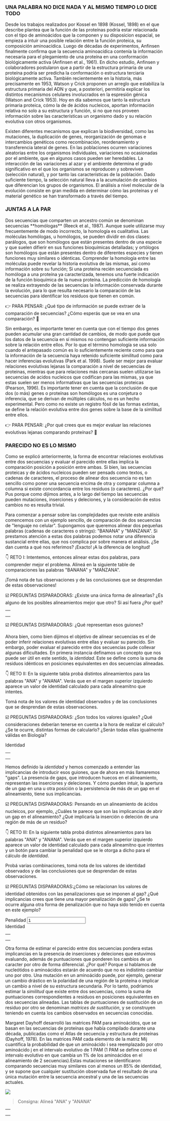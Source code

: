 <script src="https://code.jquery.com/jquery-3.5.1.min.js" integrity="sha256-9/aliU8dGd2tb6OSsuzixeV4y/faTqgFtohetphbbj0=" crossorigin="anonymous"></script>
<link rel="stylesheet" type="text/css" href="css/alignment.css">
<script src="js/alignment.js"></script>

### **UNA PALABRA NO DICE NADA Y AL MISMO TIEMPO LO DICE TODO**
<p class='informative-text'>
Desde los trabajos realizados por Kossel en 1898 (Kossel, 1898)​ en el que describe plantea que la función de las proteı́nas podrı́a estar relacionada con el tipo de aminoácidos que la componen y su disposicion espacial, se empieza a intuir una posible relación entre la función proteica, su composición aminoacídica. Luego de décadas de experimentos, Anfinsen finalmente confirma que la secuencia aminoacídica contenía la información necesaria para el plegamiento de una proteína en una conformación biológicamente activa (Anfinsen et al., 1961)​. En dicho estudio, Anfinsen y colaboradores postularon que a partir de la estructura primaria de una proteína podría ser predicha la conformación o estructura terciaria biológicamente activa. También recientemente en la historia, más precisamente en 1953, Watson y Crick proponen un arreglo que estabiliza la estructura primaria del ADN y que, a posteriori, permitiría explicar los distintos mecanismos celulares involucrados en la espresión génica (Watson and Crick 1953). Hoy en día sabemos que tanto la estructura primaria proteica, cómo la de de ácidos nucleicos, aportan información relativa no solo a su estructura y función, si no que nos proveen información sobre las características un organismo dado y su relación evolutiva con otros organismos.
</p>
<p class='informative-text'>
Existen diferentes mecanismos que explican la biodiversidad, como las mutaciones, la duplicación de genes, reorganización de genomas e intercambios genéticos como recombinación, reordenamiento y transferencia lateral de genes. En las poblaciones ocurren variaciones aleatorias entre los organismos individuales, variaciones no ocasionadas por el ambiente, que en algunos casos pueden ser heredables. La interacción de las variaciones al azar y el ambiente determina el grado significativo en el que los organismos se reproducen y sobreviven (selección natural), y por tanto las características de la población. Dado suficiente tiempo, la selección natural lleva a la acumulación de cambios que diferencian los grupos de organismos. El análisis a nivel molecular de la evolución consiste en gran medida en determinar cómo las proteínas y el material genético se han transformado a través del tiempo.
</p>

### **JUNTAS A LA PAR**
<p class='informative-text'>
Dos secuencias que comparten un ancestro común se denominan secuencias **homólogas** (Reeck et al., 1987). Aunque suele utilizarse muy frecuentemente de modo incorrecto, la homología es cualitativa. Las moléculas homólogas, u homólogos, se pueden dividir en dos clases: parálogos, que son homólogos que están presentes dentro de una especie y que suelen difierir en sus funciones bioquímicas detalladas; y ortólogos son homólogos que están presentes dentro de diferentes especies y tienen funciones muy similares o idénticas. Comprender la homología entre las moléculas puede revelar la historia evolutiva de las mismas, así como información sobre su función; Si una proteína recién secuenciada es homóloga a una proteína ya caracterizada, tenemos una fuerte indicación de la función bioquímica de la nueva proteína. La predicción de homologı́a se realiza extrayendo de las secuencias la información conservada durante la evolución, para lo que resulta necesario la comparación de las secuencias para identificar los residuos que tienen en común.
</p>
<p class='pensar'>
👉 PARA PENSAR: ¿Qué tipo de información se puede extraer de la comparación de secuencias? ¿Cómo esperás que se vea en una comparación?  🤔
</p>

<p class='informative-text'>
Sin embargo, es importante tener en cuenta que con el tiempo dos genes pueden acumular una gran cantidad de cambios, de modo que puede que los datos de la secuencia en sí mismos no contengan suficiente información sobre la relación entre ellos. Por lo que el término homología se usa solo cuando el antepasado común es lo suficientemente reciente como para que la información de la secuencia haya retenido suficiente similitud como para hacer inferencias evolutivas (Park et al. 1998). Suele ser mejor para evaluar relaciones evolutivas lejanas la comparación a nivel de secuencias de proteinas, mientras que para relaciones más cercanas suelen utilizarse las secuencias de acidos nucleicos que codifican para las mismas, ya que estas suelen ser menos informativas que las secuencias proteicas (Pearson, 1996). Es importante tener en cuenta que la conclusión de que dos (o más) genes o proteínas son homólogos es una conjetura o inferencia, que se derivan de múltiples cálculos, no es un hecho experimental. Pero como no existe un registro fósil de las formas extintas, se define la relación evolutiva entre dos genes sobre la base de la similitud entre ellos.
</p>

<p class='pensar'>
👉 PARA PENSAR: ¿Por qué crees que es mejor evaluar las relaciones evolutivas lejanas comparando proteínas? 🤔
</p>


### **PARECIDO NO ES LO MISMO**
<p class='informative-text'>
Como se explicó anteriormente, la forma de encontrar relaciones evolutivas entre dos secuencias y evaluar el parecido entre ellas implica la comparación posición a posición entre ambas. Si bien, las secuencias proteicas y de ácidos nucleicos pueden ser pensads como textos, o cadenas de caracteres, el proceso de alinear dos secuencia no es tan sencillo como poner una secuencia encima de otra y comparar columna a columna si existe concordancia entre los residuos (o caracteres). ¿Por qué? Pus porque como dijimos antes, a lo largo del tiempo las secuencias pueden  mutaciones, inserciones y deleciones, y la consideración de estos cambios no es resulta trivial.
</p>
<p class='informative-text'>
Para comenzar a pensar sobre las complejidades que reviste este análisis comencemos con un ejemplo sencillo, de comparación de dos secuencias de "lenguaje no celular". Supongamos que queremos alinear dos pequeñas palabras (cadenas de caracteres o strings): "BANANA" y "MANZANA". Si prestamos atención a estas dos palabras podemos notar una diferencia sustancial entre ellas, que nos complica por sobre manera el análisis. ¿Se dan cuenta a qué nos referimos? ¡Exacto! ¡A la diferencia de longitud!
</p>

<p class='reto'> 👇 RETO I: Intentemos, entonces alinear estas dos palabras, para comprender mejor el problema. Alineá en la siguiente table de comparaciones las palabras "BANANA" y "MANZANA".</p>
<p class='reto'> ¡Tomá nota de tus observaciones y de las conclusiones que se desprendan de estas observaciones! </p>
<p class='disparadores'>
 ☑️ PREGUNTAS DISPARADORAS: ¿Existe una única forma de alinearlas? ¿Es alguno de los posibles alineamientos mejor que otro? Si así fuera ¿Por qué? 
</p>

<div class="umi-alignment-card">
  <table class="umi-alignment-table">
    <tr class="umi-alignment-row"  data-align-expected="-BAN-ANA">
      <td class="umi-alignment-word-result"></td>
    </tr>
    <tr class="umi-alignment-row" data-align-expected="M-ANZANA">
      <td class="umi-alignment-word-result"></td>
    </tr>
    <tr class="umi-alignment-results">
      <td class="umi-alignment-general-result"></td>
    </tr>
  </table>

  <div>
    <span class="umi-alignment-card-result"></span>
  </div>
</div>

<p class='disparadores'>
 ☑️ PREGUNTAS DISPARADORAS: ¿Qué representan esos guiones?
</p>

<p class='informative-text'>
Ahora bien, como bien dijimos el objetivo de alinear secuencias es el de poder inferir relaciones evolutivas entre ellas y evaluar su parecido. Sin embargo, poder evaluar el parecido entre dos secuencias pude collevar algunas dificultades. En primera instancia definamos un concepto que nos puede ser útil en este sentido, la <i>identidad</i>. Este se define como la suma de residuos idénticos en posiciones equivalentes en dos secuencias alineadas.
</p>
<p class='reto'> 👇 RETO II: En la siguiente tabla probá distintos alineamientos para las palabras "ANA" y "ANANA". Verás que en el margen superior izquierdo aparece un valor de identidad calculado para cada alineamitno que intentes. </p>
<p class='reto'> Tomá nota de los valores de identidad observados y de las conclusiones que se desprendan de estas observaciones. </p>
<p class='disparadores'>
 ☑️ PREGUNTAS DISPARADORAS: ¿Son todos los valores iguales? ¿Qué consideraciones deberían tenerse en cuenta a la hora de realizar el cálculo? ¿Se te ocurre, distintas formas de calcularlo? ¿Serán todas ellas igualmente válidas en Biología?
</p>

<div class="umi-alignment-card">
  <div>
    <label for="umi-alignment-identity-level-1">Identidad</label>
    <span id="umi-alignment-identity-level-1" class="umi-alignment-identity-level"></span>
  </div>

  <table class="umi-alignment-table">
    <tr class="umi-alignment-row"  data-align-expected="--ANA">
      <td class="umi-alignment-word-result"></td>
    </tr>
    <tr class="umi-alignment-row" data-align-expected="ANANA">
      <td class="umi-alignment-word-result"></td>
    </tr>
    <tr class="umi-alignment-results">
      <td class="umi-alignment-general-result"></td>
    </tr>
  </table>

  <div>
    <span class="umi-alignment-card-result"></span>
  </div>
</div>

<p class='informative-text'>Hemos definido la <i>identidad</i> y hemos comenzado a entender las implicancias de introducir esos guiones, que de ahora en más llamaremos "gaps". La presencia de gaps, que introducen huecos en el alineamiento, representan las inserciones y deleciones. Y cómo pueden intuir, la apertura de un gap en una u otra posición o la persistencia de más de un gap en el alineamiento, tiene sus implicancias. </p>

<p class='disparadores'>
 ☑️ PREGUNTAS DISPARADORAS: Pensando en un alineamiento de ácidos nucleicos, por ejemplo, ¿Cuáles te parece que son las implicancias de abrir un gap en el alineamiento? ¿Qué implicaría la inserción o deleción de una región de más de un residuo?
</p>

<p class='reto'> 👇 RETO III: En la siguiente tabla probá distintos alineamientos para las palabras "ANA" y "ANANA". Verás que en el margen superior izquierdo aparece un valor de identidad calculado para cada alineamitno que intentes y un botón para cambiar la penalidad que se le otorga a dicho para el cálculo de <i>identidad</i>.</p>
<p class='reto'> Probá varias combinaciones, tomá nota de los valores de identidad observados y de las conclusiones que se desprendan de estas observaciones. </p>

<p class='disparadores'>
 ☑️ PREGUNTAS DISPARADORAS:¿Cómo se relacionan los valores de identidad obtenidos con las penalizaciones que se imponen al gap? ¿Qué implicancias crees que tiene una mayor penalización de gaps? ¿Se te ocurre alguna otra forma de penalización que no haya sido tenido en cuenta en este ejemplo? 
</p>

<div class="umi-alignment-card">
  <div>
    <label for="umi-alignment-gap-penalty-1">Penalidad</label>
    <input id="umi-alignment-gap-penalty-1" class="umi-alignment-gap-penalty" type="number" min="0" value="1">
  </div>

  <div>
    <label for="umi-alignment-identity-level-1">Identidad</label>
    <span id="umi-alignment-identity-level-1" class="umi-alignment-identity-level"></span>
  </div>

  <table class="umi-alignment-table">
    <tr class="umi-alignment-row"  data-align-expected="--ANA">
      <td class="umi-alignment-word-result"></td>
    </tr>
    <tr class="umi-alignment-row" data-align-expected="ANANA">
      <td class="umi-alignment-word-result"></td>
    </tr>
    <tr class="umi-alignment-results">
      <td class="umi-alignment-general-result"></td>
    </tr>
  </table>

  <div>
    <span class="umi-alignment-card-result"></span>
  </div>
</div>


<p class='informative-text'>Otra forma de estimar el parecido entre dos secuencias pondera estas implicancias en la presencia de inserciones y deleciones que estuvimos evaluando, además de puntuaciones que ponderen los cambios de un caracter por otro de forma diferencial. ¿Por qué? Porque si hablamos de nucleótidos o aminoácidos estarán de acuerdo que no es indistinto cambiar uno por otro. Una mutación en un aminoácido puede, por ejemplo, generar un cambio drástico en la polaridad de una región de la proteína o implicar un cambio a nivel de su estructura secundaria. Por lo tanto, podríamos estimar la <i>similitud</i> que existe entre dos secuencias, como la suma de puntuaciones correspondientes a residuos en posiciones equivalentes en dos secuencias alineadas. Las tablas de puntuaciones de sustitución de un residuo por otro se denominan <i>matrices de sustitución</i>, y se construyen teniendo en cuenta los cambios observados en secuencias conocidas. </p>
<p class='informative-text'> Margaret Dayhoff desarrolló las matrices PAM para aminoácidos, que se basan en las secuencias de proteínas que había compilado durante una década, publicadas como el Atlas de secuencia y estructura de proteínas (Dayhoff, 1978). 
En las matrices PAM cada elemento de la matriz Mij cuantifica la probabilidad de que un aminoácido i sea reemplazado por otro aminoácido j en el intervalo evolutivo de 1 PAM (1 PAM se define como el intervalo evolutivo en que cambia un 1% de los aminoácidos en el alineamiento de 2 secuencias).Estas mutaciones se identificaron comparando secuencias muy similares con al menos un 85% de identidad, y se supone que cualquier sustitución observada fue el resultado de una única mutación entre la secuencia ancestral y una de las secuencias actuales.</p>
<img src="pic_trulli.jpg"></img>

>  Consigna: Alineá "ANA" y "ANANA"

<div class="umi-alignment-card">
  <table class="umi-alignment-table" >
    <tr class="umi-alignment-row"  data-align-expected="--ANA" data-align-initial="A-N-A">
      <td class="umi-alignment-word-result"></td>
    </tr>
    <tr class="umi-alignment-row" data-align-expected="ANANA" data-align-initial="-">
      <td class="umi-alignment-word-result"></td>
    </tr>
    <tr class="umi-alignment-results">
      <td class="umi-alignment-general-result"></td>
    </tr>
  </table>

  <div>
    <span class="umi-alignment-card-result" ></span>
  </div>
</div>

<script>
  umi.alignment.start();
</script>

